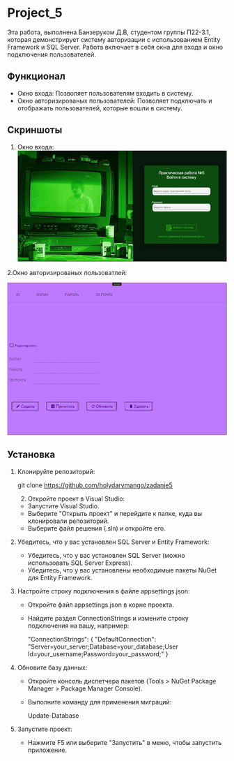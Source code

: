 # Project_5
Эта работа, выполнена Банзеруком Д.В, студентом группы П22-3.1, которая демонстрирует систему авторизации с использованием Entity Framework и SQL Server. Работа включает в себя окна для входа и окно подключения пользователей.

## Функционал

- Окно входа: Позволяет пользователям входить в систему.
- Окно авторизированых пользователей: Позволяет подключать и отображать пользователей, которые вошли в систему.


## Скриншоты

1. Окно входа:
![](https://github.com/holydarymango/zadanie5/blob/master/scrin/прак5.png)

2.Окно авторизированых пользоватлей:

   ![](https://github.com/Durax66/ItogOOP-Tusk5---/blob/master/screenshots/screen%202.png)
## Установка

1. Клонируйте репозиторий:
   
   git clone https://github.com/holydarymango/zadanie5
    
   2. Откройте проект в Visual Studio:
   - Запустите Visual Studio.
   - Выберите "Открыть проект" и перейдите к папке, куда вы клонировали репозиторий.
   - Выберите файл решения (.sln) и откройте его.

3. Убедитесь, что у вас установлен SQL Server и Entity Framework:
   - Убедитесь, что у вас установлен SQL Server (можно использовать SQL Server Express).
   - Убедитесь, что у вас установлены необходимые пакеты NuGet для Entity Framework.

4. Настройте строку подключения в файле appsettings.json:
   - Откройте файл appsettings.json в корне проекта.
   - Найдите раздел ConnectionStrings и измените строку подключения на вашу, например:
     
     "ConnectionStrings": {
         "DefaultConnection": "Server=your_server;Database=your_database;User   Id=your_username;Password=your_password;"
     }
     

5. Обновите базу данных:
   - Откройте консоль диспетчера пакетов (Tools > NuGet Package Manager > Package Manager Console).
   - Выполните команду для применения миграций:
     
     Update-Database
     

6. Запустите проект:
   - Нажмите F5 или выберите "Запустить" в меню, чтобы запустить приложение.

